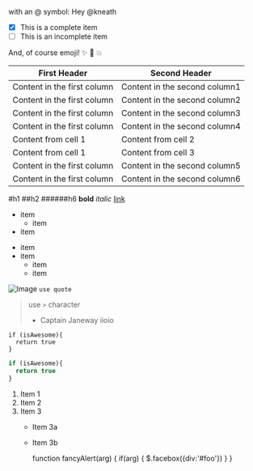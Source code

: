 with an @ symbol: Hey @kneath


- [x] This is a complete item
- [ ] This is an incomplete item

And, of course emoji! :sparkles: :camel: :boom:

First Header | Second Header
------------ | -------------
Content in the first column | Content in the second column1
Content in the first column | Content in the second column2
Content in the first column | Content in the second column3
Content in the first column | Content in the second column4
Content from cell 1 | Content from cell 2
Content from cell 1 | Content from cell 3
Content in the first column | Content in the second column5
Content in the first column | Content in the second column6

#h1
##h2
######h6
**bold**
*italic*
[link](http://google.com)
* item
  * item
* item
- item
- item 
  - item
  - item
  
![Image](https://octodex.github.com/images/yaktocat.png)
`use quote`

> use `>` character
> - Captain Janeway
> iioio

```
if (isAwesome){
  return true
}
```
```javascript
if (isAwesome){
  return true
}
```
1. Item 1
2. Item 2
3. Item 3
   * Item 3a
   * Item 3b
  
     function fancyAlert(arg) {
      if(arg) {
        $.facebox({div:'#foo'})
      }
     }
